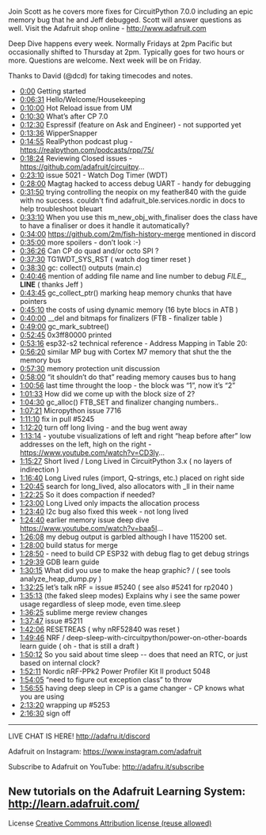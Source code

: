 
Join Scott as he covers more fixes for CircuitPython 7.0.0 including an epic memory bug that he and Jeff debugged. Scott will answer questions as well. Visit the Adafruit shop online - http://www.adafruit.com


Deep Dive happens every week. Normally Fridays at 2pm Pacific but occasionally shifted to Thursday at 2pm. Typically goes for two hours or more. Questions are welcome. Next week will be on Friday.



Thanks to David (@dcd) for taking timecodes and notes.
* [0:00](https://www.youtube.com/watch?v=DQVXNNUGvbk&t=0) Getting started
* [0:06:31](https://www.youtube.com/watch?v=DQVXNNUGvbk&t=391) Hello/Welcome/Housekeeping
* [0:10:00](https://www.youtube.com/watch?v=DQVXNNUGvbk&t=600) Hot Reload issue from UM
* [0:10:30](https://www.youtube.com/watch?v=DQVXNNUGvbk&t=630) What’s after CP 7.0
* [0:12:30](https://www.youtube.com/watch?v=DQVXNNUGvbk&t=750) Espressif (feature on Ask and Engineer) - not supported yet
* [0:13:36](https://www.youtube.com/watch?v=DQVXNNUGvbk&t=816) WipperSnapper
* [0:14:55](https://www.youtube.com/watch?v=DQVXNNUGvbk&t=895) RealPython podcast plug - https://realpython.com/podcasts/rpp/75/
* [0:18:24](https://www.youtube.com/watch?v=DQVXNNUGvbk&t=1104) Reviewing Closed issues - https://github.com/adafruit/circuitpy...
* [0:23:10](https://www.youtube.com/watch?v=DQVXNNUGvbk&t=1390) issue 5021 - Watch Dog Timer (WDT)
* [0:28:00](https://www.youtube.com/watch?v=DQVXNNUGvbk&t=1680) Magtag hacked to access debug UART - handy for debugging
* [0:31:50](https://www.youtube.com/watch?v=DQVXNNUGvbk&t=1910) trying controlling the neopix on my feather840 with the guide with no success. couldn't find adafruit_ble.services.nordic in docs to help troubleshoot bleuart
* [0:33:10](https://www.youtube.com/watch?v=DQVXNNUGvbk&t=1990) When you use this m_new_obj_with_finaliser does the class have to have a finaliser or does it handle it automatically?
* [0:34:00](https://www.youtube.com/watch?v=DQVXNNUGvbk&t=2040) https://github.com/2m/fish-history-merge mentioned in discord
* [0:35:00](https://www.youtube.com/watch?v=DQVXNNUGvbk&t=2100) more spoilers - don’t look :-)
* [0:36:26](https://www.youtube.com/watch?v=DQVXNNUGvbk&t=2186) Can CP do quad and/or octo SPI ?
* [0:37:30](https://www.youtube.com/watch?v=DQVXNNUGvbk&t=2250) TG1WDT_SYS_RST ( watch dog timer reset )
* [0:38:30](https://www.youtube.com/watch?v=DQVXNNUGvbk&t=2310) gc: collect() outputs (main.c)
* [0:40:46](https://www.youtube.com/watch?v=DQVXNNUGvbk&t=2446) mention of adding file name and line number to debug _FILE__, __LINE__ ( thanks Jeff )
* [0:43:45](https://www.youtube.com/watch?v=DQVXNNUGvbk&t=2625) gc_collect_ptr() marking heap memory chunks that have pointers
* [0:45:10](https://www.youtube.com/watch?v=DQVXNNUGvbk&t=2710) the costs of using dynamic memory (16 byte blocs in ATB )
* [0:40:00](https://www.youtube.com/watch?v=DQVXNNUGvbk&t=2400) __del and bitmaps for finalizers (FTB - finalizer table )
* [0:49:00](https://www.youtube.com/watch?v=DQVXNNUGvbk&t=2940) gc_mark_subtree()
* [0:52:45](https://www.youtube.com/watch?v=DQVXNNUGvbk&t=3165) 0x3ff80000 printed
* [0:53:16](https://www.youtube.com/watch?v=DQVXNNUGvbk&t=3196) esp32-s2 technical reference - Address Mapping in Table 20:
* [0:56:20](https://www.youtube.com/watch?v=DQVXNNUGvbk&t=3380) similar MP bug with Cortex M7 memory that shut the the memory bus
* [0:57:30](https://www.youtube.com/watch?v=DQVXNNUGvbk&t=3450) memory protection unit discussion
* [0:58:00](https://www.youtube.com/watch?v=DQVXNNUGvbk&t=3480) “it shouldn’t do that” reading memory causes bus to hang
* [1:00:56](https://www.youtube.com/watch?v=DQVXNNUGvbk&t=3656) last time throught the loop - the block was “1”, now it’s “2”
* [1:01:33](https://www.youtube.com/watch?v=DQVXNNUGvbk&t=3693) How did we come up with the block size of 2?
* [1:04:30](https://www.youtube.com/watch?v=DQVXNNUGvbk&t=3870) gc_alloc()  FTB_SET and finalizer changing numbers..
* [1:07:21](https://www.youtube.com/watch?v=DQVXNNUGvbk&t=4041) Micropython issue 7716
* [1:11:10](https://www.youtube.com/watch?v=DQVXNNUGvbk&t=4270) fix in pull #5245
* [1:12:20](https://www.youtube.com/watch?v=DQVXNNUGvbk&t=4340) turn off long living - and the bug went away
* [1:13:14](https://www.youtube.com/watch?v=DQVXNNUGvbk&t=4394) - youtube visualizations of left and right  “heap before after” low addresses on the left, high on the right - https://www.youtube.com/watch?v=CD3ly...
* [1:15:27](https://www.youtube.com/watch?v=DQVXNNUGvbk&t=4527) Short lived / Long Lived in CircuitPython 3.x ( no layers of indirection )
* [1:16:40](https://www.youtube.com/watch?v=DQVXNNUGvbk&t=4600) Long Lived rules (import, Q-strings, etc.) placed on right side
* [1:20:45](https://www.youtube.com/watch?v=DQVXNNUGvbk&t=4845) search for long_lived, also allocators with _ll in their name
* [1:22:25](https://www.youtube.com/watch?v=DQVXNNUGvbk&t=4945) So it does compaction if needed?
* [1:23:00](https://www.youtube.com/watch?v=DQVXNNUGvbk&t=4980) Long Lived only impacts the allocation process
* [1:23:40](https://www.youtube.com/watch?v=DQVXNNUGvbk&t=5020) I2c bug also fixed this week - not long lived
* [1:24:40](https://www.youtube.com/watch?v=DQVXNNUGvbk&t=5080) earlier memory issue deep dive https://www.youtube.com/watch?v=baa5I...
* [1:26:08](https://www.youtube.com/watch?v=DQVXNNUGvbk&t=5168) my debug output is garbled although I have 115200 set.
* [1:28:00](https://www.youtube.com/watch?v=DQVXNNUGvbk&t=5280) build status for merge
* [1:28:50](https://www.youtube.com/watch?v=DQVXNNUGvbk&t=5330) - need to build CP ESP32 with debug flag to get debug strings
* [1:29:39](https://www.youtube.com/watch?v=DQVXNNUGvbk&t=5379) GDB learn guide
* [1:30:15](https://www.youtube.com/watch?v=DQVXNNUGvbk&t=5415) What did you use to make the heap graphic? / ( see tools analyze_heap_dump.py )
* [1:32:25](https://www.youtube.com/watch?v=DQVXNNUGvbk&t=5545) let’s talk nRF = issue #5240 ( see also #5241 for rp2040 )
* [1:35:13](https://www.youtube.com/watch?v=DQVXNNUGvbk&t=5713) (the faked sleep modes) Explains why i see the same power usage regardless of sleep mode, even time.sleep
* [1:36:25](https://www.youtube.com/watch?v=DQVXNNUGvbk&t=5785) sublime merge review changes
* [1:37:47](https://www.youtube.com/watch?v=DQVXNNUGvbk&t=5867) issue #5211
* [1:42:06](https://www.youtube.com/watch?v=DQVXNNUGvbk&t=6126) RESETREAS ( why nRF52840 was reset )
* [1:49:46](https://www.youtube.com/watch?v=DQVXNNUGvbk&t=6586) NRF / deep-sleep-with-circuitpython/power-on-other-boards learn guide ( oh - that is still a draft )
* [1:50:12](https://www.youtube.com/watch?v=DQVXNNUGvbk&t=6612) So you said about time sleep -- does that need an RTC, or just based on internal clock?
* [1:52:11](https://www.youtube.com/watch?v=DQVXNNUGvbk&t=6731) Nordic nRF-PPk2 Power Profiler Kit II product 5048
* [1:54:05](https://www.youtube.com/watch?v=DQVXNNUGvbk&t=6845) “need to figure out exception class” to throw
* [1:56:55](https://www.youtube.com/watch?v=DQVXNNUGvbk&t=7015) having deep sleep in CP is a game changer - CP knows what you are using
* [2:13:20](https://www.youtube.com/watch?v=DQVXNNUGvbk&t=8000) wrapping up #5253
* [2:16:30](https://www.youtube.com/watch?v=DQVXNNUGvbk&t=8190) sign off


-----------------------------------------
LIVE CHAT IS HERE! http://adafru.it/discord

Adafruit on Instagram: https://www.instagram.com/adafruit

Subscribe to Adafruit on YouTube: http://adafru.it/subscribe

New tutorials on the Adafruit Learning System: http://learn.adafruit.com/
-----------------------------------------
License
[Creative Commons Attribution license (reuse allowed)](https://www.youtube.com/t/creative_commons)
